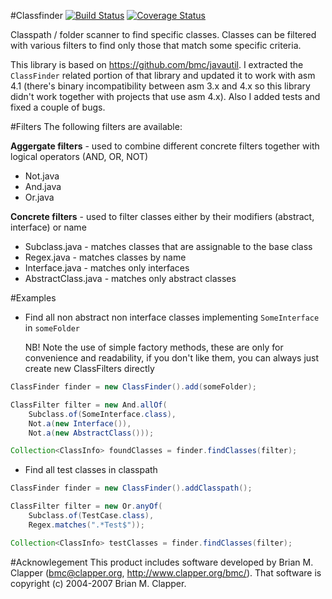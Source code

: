 #Classfinder
[![Build Status](https://travis-ci.org/poolik/classfinder.png?branch=master)](https://travis-ci.org/poolik/classfinder)
[![Coverage Status](https://coveralls.io/repos/poolik/classfinder/badge.png?branch=master)](https://coveralls.io/r/poolik/classfinder?branch=master)

Classpath / folder scanner to find specific classes. Classes can be filtered with various
filters to find only those that match some specific criteria.

This library is based on https://github.com/bmc/javautil.
I extracted the ```ClassFinder``` related portion of that library and updated
it to work with asm 4.1 (there's binary incompatibility between asm 3.x and 4.x
so this library didn't work together with projects that use asm 4.x). Also I added tests and fixed
a couple of bugs.

#Filters
The following filters are available:

**Aggergate filters** - used to combine different concrete filters together with logical operators (AND, OR, NOT)
* Not.java
* And.java
* Or.java

**Concrete filters** - used to filter classes either by their modifiers (abstract, interface) or name
* Subclass.java - matches classes that are assignable to the base class
* Regex.java - matches classes by name
* Interface.java - matches only interfaces
* AbstractClass.java - matches only abstract classes

#Examples
* Find all non abstract non interface classes implementing ```SomeInterface``` in ```someFolder```

    NB! Note the use of simple factory methods, these are only for convenience and readability,
    if you don't like them, you can always just create new ClassFilters directly

```java
ClassFinder finder = new ClassFinder().add(someFolder);

ClassFilter filter = new And.allOf(
    Subclass.of(SomeInterface.class),
    Not.a(new Interface()),
    Not.a(new AbstractClass()));

Collection<ClassInfo> foundClasses = finder.findClasses(filter);
```

* Find all test classes in classpath

```java
ClassFinder finder = new ClassFinder().addClasspath();

ClassFilter filter = new Or.anyOf(
    Subclass.of(TestCase.class),
    Regex.matches(".*Test$"));

Collection<ClassInfo> testClasses = finder.findClasses(filter);
```

#Acknowlegement
This product includes software developed by Brian M. Clapper
(bmc@clapper.org, http://www.clapper.org/bmc/). That software is
copyright (c) 2004-2007 Brian M. Clapper.
